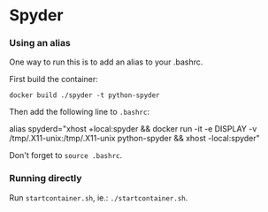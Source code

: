 # Spyder

### Using an alias

One way to run this is to add an alias to your .bashrc.

First build the container:

`docker build ./spyder -t python-spyder`

Then add the following line to `.bashrc`:

alias spyderd="xhost +local:spyder && docker run -it -e DISPLAY -v /tmp/.X11-unix:/tmp/.X11-unix python-spyder && xhost -local:spyder"

Don't forget to `source .bashrc`.

### Running directly

Run `startcontainer.sh`, ie.: `./startcontainer.sh`.